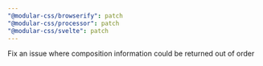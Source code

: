 ```yaml
---
"@modular-css/browserify": patch
"@modular-css/processor": patch
"@modular-css/svelte": patch
---
```


Fix an issue where composition information could be returned out of order
